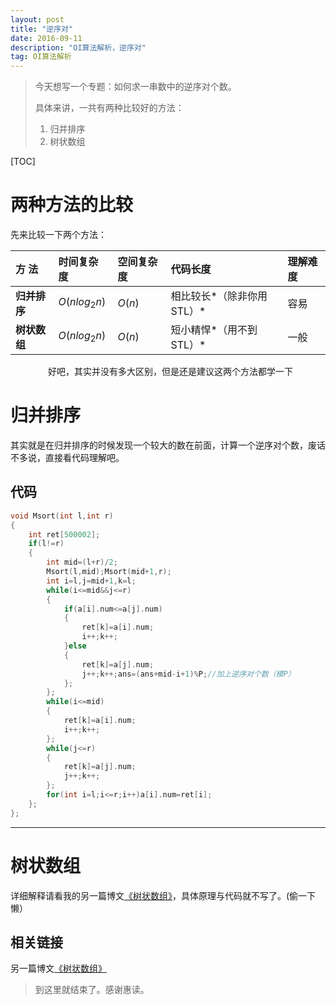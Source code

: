 ```yaml
---
layout: post
title: "逆序对"
date: 2016-09-11 
description: "OI算法解析，逆序对"
tag: OI算法解析
--- 
```


> 今天想写一个专题：如何求一串数中的逆序对个数。
>  
>  具体来讲，一共有两种比较好的方法：
>  1. 归并排序
>  2. 树状数组

[TOC]

# 两种方法的比较

先来比较一下两个方法：

|方  法|时间复杂度  |空间复杂度|代码长度|理解难度|
| :---- | :---------| :------- |:------ | :-- |
**归并排序**|$O(nlog_2n)$|$O(n)$|相比较长*（除非你用STL）*|容易
**树状数组**|$O(nlog_2n)$|$O(n)$|短小精悍*（用不到STL）*|一般
　　
　　好吧，其实并没有多大区别，但是还是建议这两个方法都学一下

# 归并排序

其实就是在归并排序的时候发现一个较大的数在前面，计算一个逆序对个数，废话不多说，直接看代码理解吧。
## 代码

```c++
void Msort(int l,int r)
{
	int ret[500002];
	if(l!=r)
	{
		int mid=(l+r)/2;
		Msort(l,mid);Msort(mid+1,r);
		int i=l,j=mid+1,k=l;
		while(i<=mid&&j<=r)
		{
			if(a[i].num<=a[j].num)
			{
				ret[k]=a[i].num;
				i++;k++;
			}else
			{
				ret[k]=a[j].num;
				j++;k++;ans=(ans+mid-i+1)%P;//加上逆序对个数（模P）
			};
		};
		while(i<=mid)
		{
			ret[k]=a[i].num;
			i++;k++;
		};
		while(j<=r)
		{
			ret[k]=a[j].num;
			j++;k++;
		};
		for(int i=l;i<=r;i++)a[i].num=ret[i];
	};
};
```

***

# 树状数组

详细解释请看我的另一篇博文[《树状数组》](https://darkkris.github.io/2016/08/树状数组/)，具体原理与代码就不写了。(偷一下懒）
## 相关链接
另一篇博文[《树状数组》](https://darkkris.github.io/2016/08/树状数组/)

> 到这里就结束了。感谢惠读。
